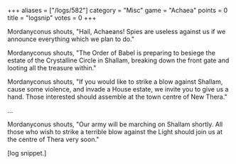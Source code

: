 +++
aliases = ["/logs/582"]
category = "Misc"
game = "Achaea"
points = 0
title = "logsnip"
votes = 0
+++

Mordanyconus shouts, \"Hail, Achaeans! Spies are useless against us if we 
announce everything which we plan to do.\"

Mordanyconus shouts, \"The Order of Babel is preparing to besiege the estate of 
the Crystalline Circle in Shallam, breaking down the front gate and looting all
the treasure within.\"

Mordanyconus shouts, \"If you would like to strike a blow against Shallam, cause
some violence, and invade a House estate, we invite you to give us a hand. 
Those interested should assemble at the town centre of New Thera.\"

...

Mordanyconus shouts, \"Our army will be marching on Shallam shortly. All those 
who wish to strike a terrible blow against the Light should join us at the 
centre of Thera very soon.\"

[log snippet.]